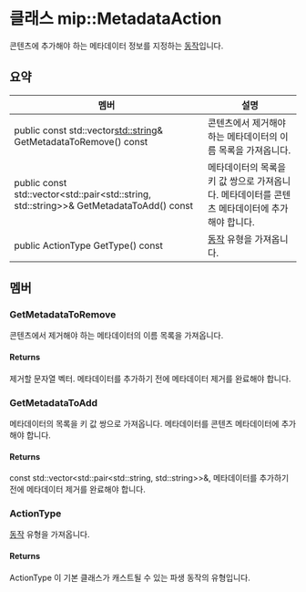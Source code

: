 # <a name="class-mipmetadataaction"></a>클래스 mip::MetadataAction 
콘텐츠에 추가해야 하는 메타데이터 정보를 지정하는 [동작](#classmip_1_1_action)입니다.
  
## <a name="summary"></a>요약
 멤버                        | 설명                                
--------------------------------|---------------------------------------------
public const std::vector<std::string>& GetMetadataToRemove() const  |  콘텐츠에서 제거해야 하는 메타데이터의 이름 목록을 가져옵니다.
public const std::vector<std::pair<std::string, std::string>>& GetMetadataToAdd() const  |  메타데이터의 목록을 키 값 쌍으로 가져옵니다. 메타데이터를 콘텐츠 메타데이터에 추가해야 합니다.
public ActionType GetType() const  |  [동작](#classmip_1_1_action) 유형을 가져옵니다.
  
## <a name="members"></a>멤버
  
### <a name="getmetadatatoremove"></a>GetMetadataToRemove
콘텐츠에서 제거해야 하는 메타데이터의 이름 목록을 가져옵니다.
  
#### <a name="returns"></a>Returns
제거할 문자열 벡터. 메타데이터를 추가하기 전에 메타데이터 제거를 완료해야 합니다.
  
### <a name="getmetadatatoadd"></a>GetMetadataToAdd
메타데이터의 목록을 키 값 쌍으로 가져옵니다. 메타데이터를 콘텐츠 메타데이터에 추가해야 합니다.
  
#### <a name="returns"></a>Returns
const std::vector<std::pair<std::string, std::string>>&, 메타데이터를 추가하기 전에 메타데이터 제거를 완료해야 합니다.
  
### <a name="actiontype"></a>ActionType
[동작](#classmip_1_1_action) 유형을 가져옵니다.
  
#### <a name="returns"></a>Returns
ActionType 이 기본 클래스가 캐스트될 수 있는 파생 동작의 유형입니다.